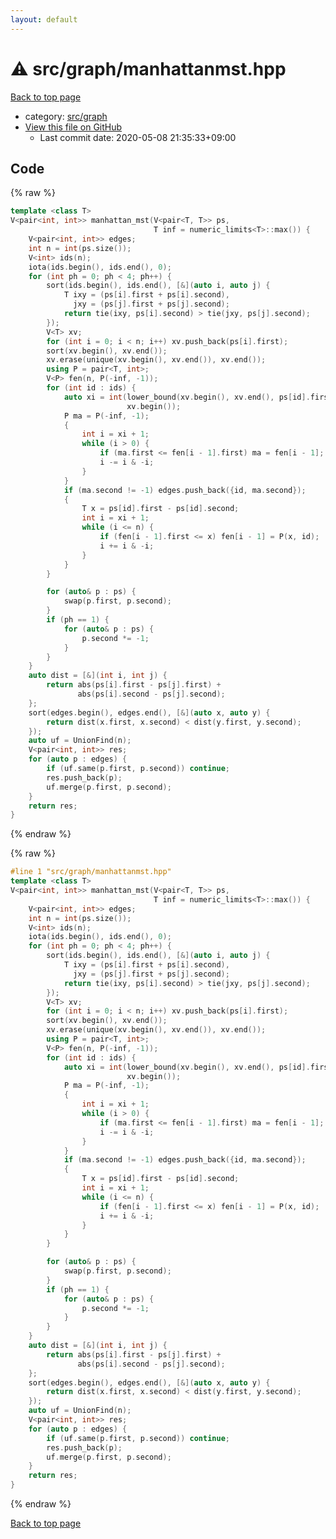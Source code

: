 ```yaml
---
layout: default
---
```


<!-- mathjax config similar to math.stackexchange -->
<script type="text/javascript" async
  src="https://cdnjs.cloudflare.com/ajax/libs/mathjax/2.7.5/MathJax.js?config=TeX-MML-AM_CHTML">
</script>
<script type="text/x-mathjax-config">
  MathJax.Hub.Config({
    TeX: { equationNumbers: { autoNumber: "AMS" }},
    tex2jax: {
      inlineMath: [ ['$','$'] ],
      processEscapes: true
    },
    "HTML-CSS": { matchFontHeight: false },
    displayAlign: "left",
    displayIndent: "2em"
  });
</script>

<script type="text/javascript" src="https://cdnjs.cloudflare.com/ajax/libs/jquery/3.4.1/jquery.min.js"></script>
<script src="https://cdn.jsdelivr.net/npm/jquery-balloon-js@1.1.2/jquery.balloon.min.js" integrity="sha256-ZEYs9VrgAeNuPvs15E39OsyOJaIkXEEt10fzxJ20+2I=" crossorigin="anonymous"></script>
<script type="text/javascript" src="../../../assets/js/copy-button.js"></script>
<link rel="stylesheet" href="../../../assets/css/copy-button.css" />


# :warning: src/graph/manhattanmst.hpp

<a href="../../../index.html">Back to top page</a>

* category: <a href="../../../index.html#5442c8f317d712204bf06ed26672e17c">src/graph</a>
* <a href="{{ site.github.repository_url }}/blob/master/src/graph/manhattanmst.hpp">View this file on GitHub</a>
    - Last commit date: 2020-05-08 21:35:33+09:00




## Code

<a id="unbundled"></a>
{% raw %}
```cpp
template <class T>
V<pair<int, int>> manhattan_mst(V<pair<T, T>> ps,
                                T inf = numeric_limits<T>::max()) {
    V<pair<int, int>> edges;
    int n = int(ps.size());
    V<int> ids(n);
    iota(ids.begin(), ids.end(), 0);
    for (int ph = 0; ph < 4; ph++) {
        sort(ids.begin(), ids.end(), [&](auto i, auto j) {
            T ixy = (ps[i].first + ps[i].second),
              jxy = (ps[j].first + ps[j].second);
            return tie(ixy, ps[i].second) > tie(jxy, ps[j].second);
        });
        V<T> xv;
        for (int i = 0; i < n; i++) xv.push_back(ps[i].first);
        sort(xv.begin(), xv.end());
        xv.erase(unique(xv.begin(), xv.end()), xv.end());
        using P = pair<T, int>;
        V<P> fen(n, P(-inf, -1));
        for (int id : ids) {
            auto xi = int(lower_bound(xv.begin(), xv.end(), ps[id].first) -
                          xv.begin());
            P ma = P(-inf, -1);
            {
                int i = xi + 1;
                while (i > 0) {
                    if (ma.first <= fen[i - 1].first) ma = fen[i - 1];
                    i -= i & -i;
                }
            }
            if (ma.second != -1) edges.push_back({id, ma.second});
            {
                T x = ps[id].first - ps[id].second;
                int i = xi + 1;
                while (i <= n) {
                    if (fen[i - 1].first <= x) fen[i - 1] = P(x, id);
                    i += i & -i;
                }
            }
        }

        for (auto& p : ps) {
            swap(p.first, p.second);
        }
        if (ph == 1) {
            for (auto& p : ps) {
                p.second *= -1;
            }
        }
    }
    auto dist = [&](int i, int j) {
        return abs(ps[i].first - ps[j].first) +
               abs(ps[i].second - ps[j].second);
    };
    sort(edges.begin(), edges.end(), [&](auto x, auto y) {
        return dist(x.first, x.second) < dist(y.first, y.second);
    });
    auto uf = UnionFind(n);
    V<pair<int, int>> res;
    for (auto p : edges) {
        if (uf.same(p.first, p.second)) continue;
        res.push_back(p);
        uf.merge(p.first, p.second);
    }
    return res;
}

```
{% endraw %}

<a id="bundled"></a>
{% raw %}
```cpp
#line 1 "src/graph/manhattanmst.hpp"
template <class T>
V<pair<int, int>> manhattan_mst(V<pair<T, T>> ps,
                                T inf = numeric_limits<T>::max()) {
    V<pair<int, int>> edges;
    int n = int(ps.size());
    V<int> ids(n);
    iota(ids.begin(), ids.end(), 0);
    for (int ph = 0; ph < 4; ph++) {
        sort(ids.begin(), ids.end(), [&](auto i, auto j) {
            T ixy = (ps[i].first + ps[i].second),
              jxy = (ps[j].first + ps[j].second);
            return tie(ixy, ps[i].second) > tie(jxy, ps[j].second);
        });
        V<T> xv;
        for (int i = 0; i < n; i++) xv.push_back(ps[i].first);
        sort(xv.begin(), xv.end());
        xv.erase(unique(xv.begin(), xv.end()), xv.end());
        using P = pair<T, int>;
        V<P> fen(n, P(-inf, -1));
        for (int id : ids) {
            auto xi = int(lower_bound(xv.begin(), xv.end(), ps[id].first) -
                          xv.begin());
            P ma = P(-inf, -1);
            {
                int i = xi + 1;
                while (i > 0) {
                    if (ma.first <= fen[i - 1].first) ma = fen[i - 1];
                    i -= i & -i;
                }
            }
            if (ma.second != -1) edges.push_back({id, ma.second});
            {
                T x = ps[id].first - ps[id].second;
                int i = xi + 1;
                while (i <= n) {
                    if (fen[i - 1].first <= x) fen[i - 1] = P(x, id);
                    i += i & -i;
                }
            }
        }

        for (auto& p : ps) {
            swap(p.first, p.second);
        }
        if (ph == 1) {
            for (auto& p : ps) {
                p.second *= -1;
            }
        }
    }
    auto dist = [&](int i, int j) {
        return abs(ps[i].first - ps[j].first) +
               abs(ps[i].second - ps[j].second);
    };
    sort(edges.begin(), edges.end(), [&](auto x, auto y) {
        return dist(x.first, x.second) < dist(y.first, y.second);
    });
    auto uf = UnionFind(n);
    V<pair<int, int>> res;
    for (auto p : edges) {
        if (uf.same(p.first, p.second)) continue;
        res.push_back(p);
        uf.merge(p.first, p.second);
    }
    return res;
}

```
{% endraw %}

<a href="../../../index.html">Back to top page</a>

